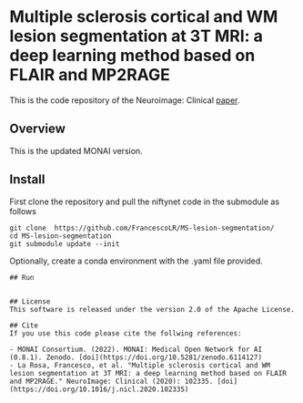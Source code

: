 # Multiple sclerosis cortical and WM lesion segmentation at 3T MRI: a deep learning method based on FLAIR and MP2RAGE

This is the code repository of the Neuroimage: Clinical [paper](https://doi.org/10.1016/j.nicl.2020.102335).

## Overview
This is the updated MONAI version. 

## Install
First clone the repository and pull the niftynet code in the submodule as follows <br />

`git clone  https://github.com/FrancescoLR/MS-lesion-segmentation/` <br />
`cd MS-lesion-segmentation` <br />
`git submodule update --init` <br />

Optionally, create a conda environment with the .yaml file provided.

```
## Run


## License
This software is released under the version 2.0 of the Apache License.

## Cite
If you use this code please cite the follwing references:

- MONAI Consortium. (2022). MONAI: Medical Open Network for AI (0.8.1). Zenodo. [doi](https://doi.org/10.5281/zenodo.6114127)
- La Rosa, Francesco, et al. "Multiple sclerosis cortical and WM lesion segmentation at 3T MRI: a deep learning method based on FLAIR and MP2RAGE." NeuroImage: Clinical (2020): 102335. [doi](https://doi.org/10.1016/j.nicl.2020.102335)



